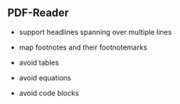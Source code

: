 ## PDF-Reader
- support headlines spanning over multiple lines
- map footnotes and their footnotemarks

- avoid tables
- avoid equations
- avoid code blocks